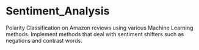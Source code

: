 # Sentiment_Analysis
Polarity Classification on Amazon reviews using various Machine Learning methods. Implement methods that deal with sentiment shifters such as negations and contrast words. 
